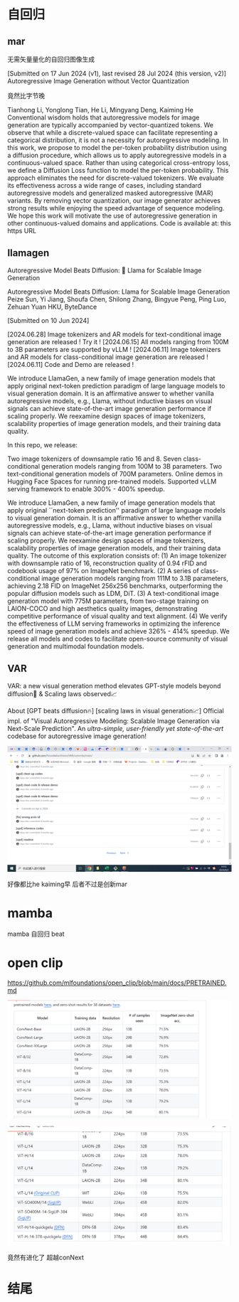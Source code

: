 # 自回归
## mar
无需矢量量化的自回归图像生成

[Submitted on 17 Jun 2024 (v1), last revised 28 Jul 2024 (this version, v2)]
Autoregressive Image Generation without Vector Quantization

竟然比字节晚

Tianhong Li, Yonglong Tian, He Li, Mingyang Deng, Kaiming He
Conventional wisdom holds that autoregressive models for image generation are typically accompanied by vector-quantized tokens. We observe that while a discrete-valued space can facilitate representing a categorical distribution, it is not a necessity for autoregressive modeling. In this work, we propose to model the per-token probability distribution using a diffusion procedure, which allows us to apply autoregressive models in a continuous-valued space. Rather than using categorical cross-entropy loss, we define a Diffusion Loss function to model the per-token probability. This approach eliminates the need for discrete-valued tokenizers. We evaluate its effectiveness across a wide range of cases, including standard autoregressive models and generalized masked autoregressive (MAR) variants. By removing vector quantization, our image generator achieves strong results while enjoying the speed advantage of sequence modeling. We hope this work will motivate the use of autoregressive generation in other continuous-valued domains and applications. Code is available at: this https URL




## llamagen
Autoregressive Model Beats Diffusion: 🦙 Llama for Scalable Image Generation

Autoregressive Model Beats Diffusion: Llama for Scalable Image Generation
Peize Sun, Yi Jiang, Shoufa Chen, Shilong Zhang, Bingyue Peng, Ping Luo, Zehuan Yuan
HKU, ByteDance

[Submitted on 10 Jun 2024]




[2024.06.28] Image tokenizers and AR models for text-conditional image generation are released ! Try it !
[2024.06.15] All models ranging from 100M to 3B parameters are supported by vLLM !
[2024.06.11] Image tokenizers and AR models for class-conditional image generation are released !
[2024.06.11] Code and Demo are released !

We introduce LlamaGen, a new family of image generation models that apply original next-token prediction paradigm of large language models to visual generation domain. It is an affirmative answer to whether vanilla autoregressive models, e.g., Llama, without inductive biases on visual signals can achieve state-of-the-art image generation performance if scaling properly. We reexamine design spaces of image tokenizers, scalability properties of image generation models, and their training data quality.

In this repo, we release:

Two image tokenizers of downsample ratio 16 and 8.
Seven class-conditional generation models ranging from 100M to 3B parameters.
Two text-conditional generation models of 700M parameters.
Online demos in Hugging Face Spaces for running pre-trained models.
Supported vLLM serving framework to enable 300% - 400% speedup.


We introduce LlamaGen, a new family of image generation models that apply original ``next-token prediction'' paradigm of large language models to visual generation domain. It is an affirmative answer to whether vanilla autoregressive models, e.g., Llama, without inductive biases on visual signals can achieve state-of-the-art image generation performance if scaling properly. We reexamine design spaces of image tokenizers, scalability properties of image generation models, and their training data quality. The outcome of this exploration consists of: (1) An image tokenizer with downsample ratio of 16, reconstruction quality of 0.94 rFID and codebook usage of 97% on ImageNet benchmark. (2) A series of class-conditional image generation models ranging from 111M to 3.1B parameters, achieving 2.18 FID on ImageNet 256x256 benchmarks, outperforming the popular diffusion models such as LDM, DiT. (3) A text-conditional image generation model with 775M parameters, from two-stage training on LAION-COCO and high aesthetics quality images, demonstrating competitive performance of visual quality and text alignment. (4) We verify the effectiveness of LLM serving frameworks in optimizing the inference speed of image generation models and achieve 326% - 414% speedup. We release all models and codes to facilitate open-source community of visual generation and multimodal foundation models.



## VAR
VAR: a new visual generation method elevates GPT-style models beyond diffusion🚀 & Scaling laws observed📈


About
[GPT beats diffusion🔥] [scaling laws in visual generation📈] Official impl. of "Visual Autoregressive Modeling: Scalable Image Generation via Next-Scale Prediction". An *ultra-simple, user-friendly yet state-of-the-art* codebase for autoregressive image generation!


![alt text](assets/729802/image.png)


好像都比he kaiming早 后者不过是创新mar



# mamba

mamba 自回归 beat 


# open clip

https://github.com/mlfoundations/open_clip/blob/main/docs/PRETRAINED.md

![alt text](assets/729802/image-2.png)

![alt text](assets/729802/image-1.png)

竟然有进化了 超越conNext








# 结尾